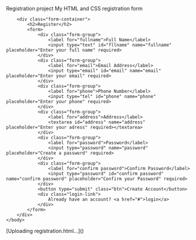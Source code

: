 Registration project
My HTML and CSS registration form
<!DOCTYPE html>
<html>
    <head>
        <title>E-commerce Registration Form</title>
        <meta name="viewport" content="width=device-wdth, intial-scale=1.0">
        <link rel="stylesheet" href="style.css">
    </head>
    <body>

        <div class="form-container">
            <h2>Register</h2>
            <form>
                <div class="form-group">
                    <label for="fullname">Full Name</label>
                    <input type="text" id="fllname" name="fullname" placeholder="Enter your full name" required>
                </div>
                <div class="form-group">
                    <label for="email">Email Address</label>
                    <input type="email" id="email" name="email" placeholder="Enter your email" required>
                </div>
                <div class="form-group">
                    <label for="phone">Phone Number</label>
                    <input type="tel" id="phone" name="phone" placeholder="Enter your phone" required>
                </div>
                <div class="form-group">
                    <label for="address">Address</label>
                    <textarea id="address" name="address" placeholder="Enter your adress" required></textarea>
                </div>
                <div class="form-group">
                    <label for="password">Password</label>
                    <input type="password" name="password" placeholder="Create a password" required>
                </div>
                <div class="form-group">
                    <label for="confirm password">Confirm Password</label>
                    <input type="password" id="confirm password" name="confirm password" placeholder="Confirm your Password" required>
                </div>
                <button type="submit" class="btn">Create Account</button>
                <div class="login-link">
                    Already have an account? <a href="#">login</a>
                </div>
            </form>
        </div>
    </body>
</html>
[Uploading registration.html…]()
